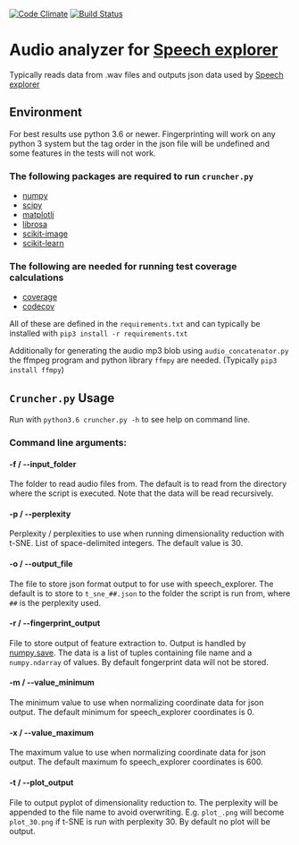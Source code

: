 
[![Code Climate](https://codeclimate.com/github/SSGL-SEP/t-sne_cruncher/badges/gpa.svg)](https://codeclimate.com/github/SSGL-SEP/t-sne_cruncher) [![Build Status](https://travis-ci.org/SSGL-SEP/t-sne_cruncher.svg?branch=master)](https://travis-ci.org/SSGL-SEP/t-sne_cruncher)


# Audio analyzer for [Speech explorer](https://github.com/SSGL-SEP/speech_explorer)

Typically reads data from .wav files and outputs json data used by [Speech explorer](https://github.com/SSGL-SEP/speech_explorer)

## Environment

For best results use python 3.6 or newer. Fingerprinting will work on any python 3 system but the tag order in the json file will be undefined and some features in the tests will not work.

### The following packages are required to run `cruncher.py`

* [numpy](https://pypi.python.org/pypi/numpy/)
* [scipy](https://pypi.python.org/pypi/scipy/)
* [matplotli](https://pypi.python.org/pypi/matplotlib/)
* [librosa](https://pypi.python.org/pypi/librosa/)
* [scikit-image](https://pypi.python.org/pypi/scikit-image/)
* [scikit-learn](https://pypi.python.org/pypi/scikit-learn/)

### The following are needed for running test coverage calculations

* [coverage](https://pypi.python.org/pypi/coverage/)
* [codecov](https://pypi.python.org/pypi/codecov/)

All of these are defined in the `requirements.txt` and can typically be installed with `pip3 install -r requirements.txt`

Additionally for generating the audio mp3 blob using `audio_concatenator.py` the ffmpeg program and python library `ffmpy` are needed. (Typically `pip3 install ffmpy`)

## `Cruncher.py` Usage

Run with `python3.6 cruncher.py -h` to see help on command line.

### Command line arguments:

#### -f / --input_folder

The folder to read audio files from. The default is to read from the directory where the script is executed. Note that the data will be read recursively.

#### -p / --perplexity

Perplexity / perplexities to use when running dimensionality reduction with t-SNE. List of space-delimited integers. The default value is 30.

#### -o / --output_file

The file to store json format output to for use with speech_explorer. The default is to store to `t_sne_##.json` to the folder the script is run from, where `##` is the perplexity used.

#### -r / --fingerprint_output

File to store output of feature extraction to. Output is handled by [numpy.save](https://docs.scipy.org/doc/numpy-1.12.0/reference/generated/numpy.save.html). The data is a list of tuples containing file name and a `numpy.ndarray` of values. By default fongerprint data will not be stored.

#### -m / --value_minimum

The minimum value to use when normalizing coordinate data for json output. The default minimum for speech_explorer coordinates is 0.

#### -x / --value_maximum

The maximum value to use when normalizing coordinate data for json output. The default maximum fo speech_explorer coordinates is 600.

#### -t / --plot_output

File to output pyplot of dimensionality reduction to. The perplexity will be appended to the file name to avoid overwriting. E.g. `plot_.png` will become `plot_30.png` if t-SNE is run with perplexity 30. By default no plot will be output.
